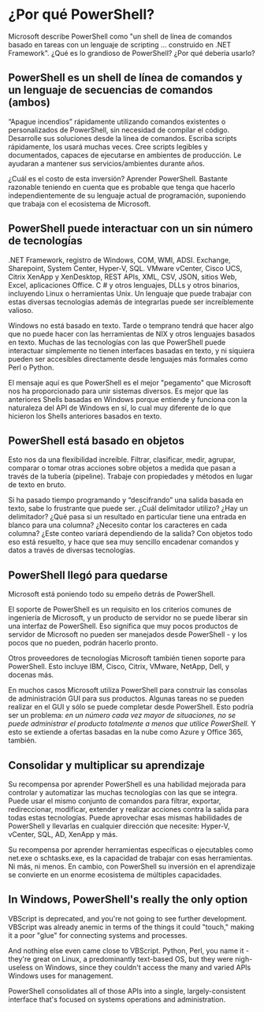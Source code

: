 # ¿Por qué PowerShell?

Microsoft describe PowerShell como "un shell de línea de comandos basado en tareas con un lenguaje de scripting ... construido en .NET Framework". ¿Qué es lo grandioso de PowerShell? ¿Por qué debería usarlo?

## PowerShell es un shell de línea de comandos y un lenguaje de secuencias de comandos (ambos)

“Apague incendios” rápidamente utilizando comandos existentes o personalizados de PowerShell, sin necesidad de compilar el código. Desarrolle sus soluciones desde la línea de comandos. Escriba scripts rápidamente, los usará muchas veces. Cree scripts legibles y documentados, capaces de ejecutarse en ambientes de producción. Le ayudaran a mantener sus servicios/ambientes durante años.

¿Cuál es el costo de esta inversión? Aprender PowerShell. Bastante razonable teniendo en cuenta que es probable que tenga que hacerlo independientemente de su lenguaje actual de programación, suponiendo que trabaja con el ecosistema de Microsoft.

## PowerShell puede interactuar con un sin número de tecnologías

.NET Framework, registro de Windows, COM, WMI, ADSI. Exchange, Sharepoint, System Center, Hyper-V, SQL. VMware vCenter, Cisco UCS, Citrix XenApp y XenDesktop, REST APIs, XML, CSV, JSON, sitios Web,  Excel,  aplicaciones Office. C # y otros lenguajes, DLLs y otros binarios, incluyendo Linux o herramientas Unix. Un lenguaje que puede trabajar con estas diversas tecnologías además de integrarlas puede ser increíblemente valioso.

Windows no está basado en texto. Tarde o temprano tendrá que hacer algo que no puede hacer con las herramientas de NIX y otros lenguajes basados en texto. Muchas de las tecnologías con las que PowerShell puede interactuar simplemente no tienen interfaces basadas en texto, y ni siquiera pueden ser accesibles directamente desde lenguajes más formales como Perl o Python.

El mensaje aquí es que PowerShell es el mejor "pegamento" que Microsoft nos ha proporcionado para unir sistemas diversos. Es mejor que las anteriores Shells basadas en Windows porque entiende y funciona con la naturaleza del API de Windows en sí, lo cual muy diferente de lo que hicieron los Shells anteriores basados en texto.

## PowerShell está basado en objetos

Esto nos da una flexibilidad increíble. Filtrar, clasificar, medir, agrupar, comparar o tomar otras acciones sobre objetos a medida que pasan a través de la tubería (pipeline). Trabaje con propiedades y métodos en lugar de texto en bruto.

Si ha pasado tiempo programando y “descifrando” una salida basada en texto, sabe lo frustrante que puede ser. ¿Cuál delimitador utilizo? ¿Hay un delimitador? ¿Qué pasa si un resultado en particular tiene una entrada en blanco para una columna? ¿Necesito contar los caracteres en cada columna? ¿Este conteo variará dependiendo de la salida? Con objetos todo eso está resuelto, y hace que sea muy sencillo encadenar comandos y datos a través de diversas tecnologías.

## PowerShell llegó para quedarse

Microsoft está poniendo todo su empeño detrás de PowerShell.

El soporte de PowerShell es un requisito en los criterios comunes de ingeniería de Microsoft, y un producto de servidor no se puede liberar sin una interfaz de PowerShell. Eso significa que muy pocos productos de servidor de Microsoft no pueden ser manejados desde PowerShell - y los pocos que no pueden, podrán hacerlo pronto.

Otros proveedores de tecnologías Microsoft también tienen soporte para PowerShell. Esto incluye IBM, Cisco, Citrix, VMware, NetApp, Dell, y docenas más.

En muchos casos Microsoft utiliza PowerShell para construir las consolas de administración GUI para sus productos. Algunas tareas no se pueden realizar en el GUI y sólo se puede completar desde PowerShell. Esto podría ser un problema: _en un número cada vez mayor de situaciones, no se puede administrar el producto totalmente a menos que utilice PowerShell._ Y esto se extiende a ofertas basadas en la nube como Azure y Office 365, también.

## Consolidar y multiplicar su aprendizaje

Su recompensa por aprender PowerShell es una habilidad mejorada para controlar y automatizar las muchas tecnologías con las que se integra. Puede usar el mismo conjunto de comandos para filtrar, exportar, redireccionar, modificar, extender y realizar acciones contra la salida para todas estas tecnologías. Puede aprovechar esas mismas habilidades de PowerShell y llevarlas en cualquier dirección que necesite: Hyper-V, vCenter, SQL, AD, XenApp y más.

Su recompensa por aprender herramientas específicas o ejecutables como net.exe o schtasks.exe, es la capacidad de trabajar con esas herramientas. Ni más, ni menos. En cambio, con PowerShell su inversión en el aprendizaje se convierte en un enorme ecosistema de múltiples capacidades.

## In Windows, PowerShell's really the only option
VBScript is deprecated, and you're not going to see further development. VBScript was already anemic in terms of the things it could "touch," making it a poor "glue" for connecting systems and processes.

And nothing else even came close to VBScript. Python, Perl, you name it - they're great on Linux, a predominantly text-based OS, but they were nigh-useless on Windows, since they couldn't access the many and varied APIs Windows uses for management.

PowerShell consolidates all of those APIs into a single, largely-consistent interface that's focused on systems operations and administration.

